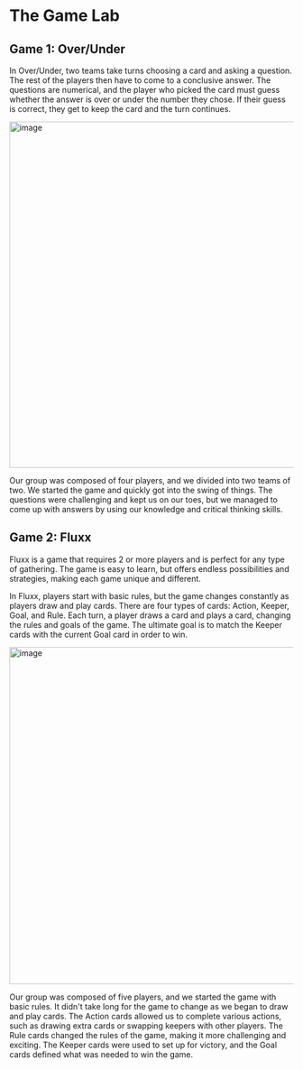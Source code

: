 # The Game Lab

## Game 1: Over/Under 

In Over/Under, two teams take turns choosing a card and asking a question. The rest of the players then have to come to a conclusive answer. The questions are numerical, and the player who picked the card must guess whether the answer is over or under the number they chose. If their guess is correct, they get to keep the card and the turn continues.

<img width="614" alt="image" src="https://user-images.githubusercontent.com/54965062/217737631-68fe6ede-40e9-458f-babf-8396c17b087e.png">

Our group was composed of four players, and we divided into two teams of two. We started the game and quickly got into the swing of things. The questions were challenging and kept us on our toes, but we managed to come up with answers by using our knowledge and critical thinking skills.


## Game 2: Fluxx 

Fluxx is a game that requires 2 or more players and is perfect for any type of gathering. The game is easy to learn, but offers endless possibilities and strategies, making each game unique and different.

In Fluxx, players start with basic rules, but the game changes constantly as players draw and play cards. There are four types of cards: Action, Keeper, Goal, and Rule. Each turn, a player draws a card and plays a card, changing the rules and goals of the game. The ultimate goal is to match the Keeper cards with the current Goal card in order to win.

<img width="598" alt="image" src="https://user-images.githubusercontent.com/54965062/217737688-4caa42b1-9bc2-49cc-81e0-04b3146fb106.png">

Our group was composed of five players, and we started the game with basic rules. It didn't take long for the game to change as we began to draw and play cards. The Action cards allowed us to complete various actions, such as drawing extra cards or swapping keepers with other players. The Rule cards changed the rules of the game, making it more challenging and exciting. The Keeper cards were used to set up for victory, and the Goal cards defined what was needed to win the game.
